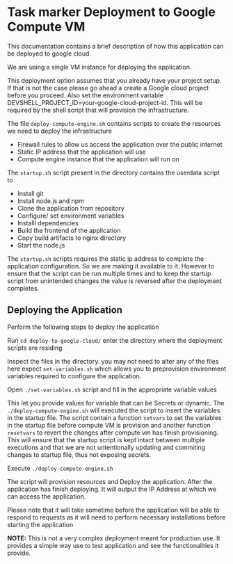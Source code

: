 # Task marker Deployment to Google Compute VM

This documentation contains a brief description of how this application can be deployed to google cloud.

We are using a single VM instance for deploying the application.

This deployment option assumes that you already have your project setup. If that is not the case please go ahead a create a Google cloud project before you proceed. Also set the environment variable DEVSHELL_PROJECT_ID=your-google-cloud-project-id. This will be required by the shell script that will provision the infrastructure.

The file `deploy-compute-engine.sh` contains scripts to create the resources we need to deploy the infrastructure

- Firewall rules to allow us access the application over the public internet
- Static IP address that the application will use
- Compute engine instance that the application will run on

The `startup.sh` script present in the directory contains the userdata script to 

- Install git
- Install node.js and npm
- Clone the application from repository
- Configure/ set environment variables
- Installl dependencies
- Build the frontend of the application
- Copy build artifacts to nginx directory
- Start the node.js 

The `startup.sh` scripts requires the static ip address to complete the application configuration. So we are making it available to it. However to ensure that the script can be run multiple times and to keep the startup script from unintended changes the value is reversed after the deployment completes.

## Deploying the Application

Perform the following steps to deploy the application

Run `cd deploy-to-google-cloud/` enter the directory where the deployment scripts are residing

Inspect the files in the directory. you may not need to alter any of the files here expect `set-variables.sh` which allows you to preprovision environment variables required to configure the application.

Open `./set-variables.sh` script and fill in the appropriate variable values

This let you provide values for variable that can be Secrets or  dynamic. The `./deploy-compute-engine.sh` will executed the script to insert the variables in the startup file. The script contain a function `setvars` to set the variables in the startup file before compute VM is provision and another function `resetvars` to revert the changes after compute vm has finish provisioning. This will ensure that the startup script is kept intact between multiple executions and that we are not untentionally updating and commiting changes to startup file, thus not exposing secrets.

Execute `./deploy-compute-engine.sh`

The script will provision resources and Deploy the application. After the application has finish deploying. It will output the IP Address at which we can access the application. 

Please note that it will take sometime before the application will be able to respond to requests as it will need to perform necessary installations before starting the application

**NOTE:** This is not a very complex deployment meant for production use. It provides a simple way use to test application and see the functionalities it provide.
